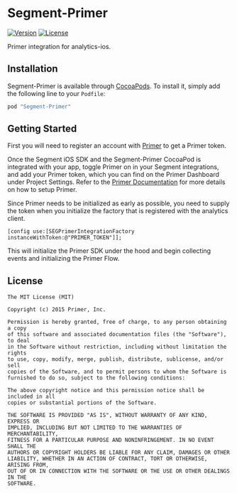 # Segment-Primer

[![Version](https://img.shields.io/cocoapods/v/Segment-Primer.svg?style=flat)](http://cocoapods.org/pods/Segment-Primer)
[![License](https://img.shields.io/cocoapods/l/Segment-Primer.svg?style=flat)](http://cocoapods.org/pods/Segment-Primer)

Primer integration for analytics-ios.

## Installation

Segment-Primer is available through [CocoaPods](http://cocoapods.org). To install
it, simply add the following line to your `Podfile`:

```ruby
pod "Segment-Primer"
```

## Getting Started

First you will need to register an account with [Primer](http://goprimer.com) to get a Primer token.

Once the Segment iOS SDK and the Segment-Primer CocoaPod is integrated with your app, toggle Primer on in your Segment integrations, and add your Primer token, which you can find on the Primer Dashboard under Project Settings. Refer to the [Primer Documentation](http://docs.goprimer.com) for more details on how to setup Primer.

Since Primer needs to be initialized as early as possible, you need to supply the token when you initialize the factory that is registered with the analytics client.

```
[config use:[SEGPrimerIntegrationFactory instanceWithToken:@"PRIMER_TOKEN"]];
```

This will initialize the Primer SDK under the hood and begin collecting events and initializing the Primer Flow.

## License

```
The MIT License (MIT)

Copyright (c) 2015 Primer, Inc.

Permission is hereby granted, free of charge, to any person obtaining a copy
of this software and associated documentation files (the "Software"), to deal
in the Software without restriction, including without limitation the rights
to use, copy, modify, merge, publish, distribute, sublicense, and/or sell
copies of the Software, and to permit persons to whom the Software is
furnished to do so, subject to the following conditions:

The above copyright notice and this permission notice shall be included in all
copies or substantial portions of the Software.

THE SOFTWARE IS PROVIDED "AS IS", WITHOUT WARRANTY OF ANY KIND, EXPRESS OR
IMPLIED, INCLUDING BUT NOT LIMITED TO THE WARRANTIES OF MERCHANTABILITY,
FITNESS FOR A PARTICULAR PURPOSE AND NONINFRINGEMENT. IN NO EVENT SHALL THE
AUTHORS OR COPYRIGHT HOLDERS BE LIABLE FOR ANY CLAIM, DAMAGES OR OTHER
LIABILITY, WHETHER IN AN ACTION OF CONTRACT, TORT OR OTHERWISE, ARISING FROM,
OUT OF OR IN CONNECTION WITH THE SOFTWARE OR THE USE OR OTHER DEALINGS IN THE
SOFTWARE.

```
